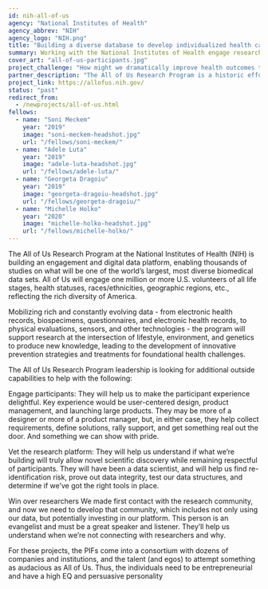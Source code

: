 ```yaml
---
id: nih-all-of-us
agency: "National Institutes of Health"
agency_abbrev: "NIH"
agency_logo: "NIH.png"
title: "Building a diverse database to develop individualized health care"
summary: Working with the National Institutes of Health engage research participants and researchers for the All of Us research program.
cover_art: "all-of-us-participants.jpg"
project_challenge: "How might we dramatically improve health outcomes through precision medicine?"
partner_description: "The All of Us Research Program is a historic effort to gather data from one million or more people living in the United States to accelerate research and improve health."
project_link: https://allofus.nih.gov/
status: "past"
redirect_from:
  - /newprojects/all-of-us.html
fellows:
  - name: "Soni Meckem"
    year: "2019"
    image: "soni-meckem-headshot.jpg"
    url: "/fellows/soni-meckem/"
  - name: "Adele Luta"
    year: "2019"
    image: "adele-luta-headshot.jpg"
    url: "/fellows/adele-luta/"
  - name: "Georgeta Dragoiu"
    year: "2019"
    image: "georgeta-dragoiu-headshot.jpg"
    url: "/fellows/georgeta-dragoiu/"
  - name: "Michelle Holko"
    year: "2020"
    image: "michelle-holko-headshot.jpg"
    url: "/fellows/michelle-holko/"
---
```


The All of Us Research Program at the National Institutes of Health (NIH) is building an engagement and digital data platform, enabling thousands of studies on what will be one of the world’s largest, most diverse biomedical data sets. All of Us will engage one million or more U.S. volunteers of all life stages, health statuses, races/ethnicities, geographic regions, etc., reflecting the rich diversity of America.

Mobilizing rich and constantly evolving data - from electronic health records, biospecimens, questionnaires, and electronic health records, to physical evaluations, sensors, and other technologies - the program will support research at the intersection of lifestyle, environment, and genetics to produce new knowledge, leading to the development of innovative prevention strategies and treatments for foundational health challenges.

The All of Us Research Program leadership is looking for additional outside capabilities to help with the following:

Engage participants: They will help us to make the participant experience delightful. Key experience would be user-centered design, product management, and launching large products. They may be more of a designer or more of a product manager, but, in either case, they help collect requirements, define solutions, rally support, and get something real out the door. And something we can show with pride.

Vet the research platform: They will help us understand if what we’re building will truly allow novel scientific discovery while remaining respectful of participants. They will have been a data scientist, and will help us find re-identification risk, prove out data integrity, test our data structures, and determine if we’ve got the right tools in place.

Win over researchers We made first contact with the research community, and now we need to develop that community, which includes not only using our data, but potentially investing in our platform. This person is an evangelist and must be a great speaker and listener. They’ll help us understand when we’re not connecting with researchers and why.

For these projects, the PIFs come into a consortium with dozens of companies and institutions, and the talent (and egos) to attempt something as audacious as All of Us. Thus, the individuals need to be entrepreneurial and have a high EQ and persuasive personality
